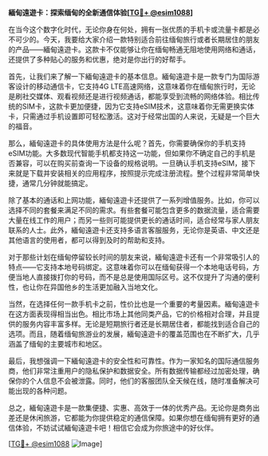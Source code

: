 **緬甸遠遊卡：探索缅甸的全新通信体验[[TG💪+ @esim1088](https://t.me/s/esim1088)]**

在当今这个数字化时代，无论你身在何处，拥有一张优质的手机卡或流量卡都是必不可少的。今天，我要给大家介绍一款特别适合前往缅甸旅行或者长期居住的朋友的产品——緬甸遠遊卡。这款卡不仅能够让你在缅甸畅通无阻地使用网络和通话，还提供了多种贴心的服务和优惠，绝对是你出行的好帮手。

首先，让我们来了解一下緬甸遠遊卡的基本信息。緬甸遠遊卡是一款专门为国际游客设计的移动通信卡，它支持4G LTE高速网络，这意味着你在缅甸旅行时，无论是刷社交媒体、观看视频还是进行视频通话，都能享受到流畅的网络体验。相比传统的SIM卡，这款卡更加便捷，因为它支持eSIM技术，这意味着你无需更换实体卡，只需通过手机设置即可轻松激活。这对于经常出国的人来说，无疑是一个巨大的福音。

那么，緬甸遠遊卡的具体使用方法是什么呢？首先，你需要确保你的手机支持eSIM功能。大多数现代智能手机都支持这一功能，但如果你不确定自己的手机是否兼容，可以在购买前查询一下设备的规格说明。一旦确认手机支持eSIM，接下来就是下载并安装相关的应用程序，按照提示完成注册流程。整个过程非常简单快捷，通常几分钟就能搞定。

除了基本的通话和上网功能，緬甸遠遊卡还提供了一系列增值服务。比如，你可以选择不同的套餐来满足不同的需求。有些套餐可能包含更多的数据流量，适合需要大量在线工作的用户；而另一些则可能提供更长的通话时间，适合经常与家人朋友联系的人士。此外，緬甸遠遊卡还支持多语言客服服务，无论你是英语、中文还是其他语言的使用者，都可以得到及时的帮助和支持。

对于那些计划在缅甸停留较长时间的朋友来说，緬甸遠遊卡还有一个非常吸引人的特点——它支持本地号码绑定。这意味着你可以在缅甸获得一个本地电话号码，方便当地人直接拨打你的号码，而不是总是使用国际区号。这不仅提升了沟通的便利性，也让你在异国他乡的生活更加融入当地文化。

当然，在选择任何一款手机卡之前，性价比也是一个重要的考量因素。緬甸遠遊卡在这方面表现得相当出色。相比市场上其他同类产品，它的价格相对合理，并且提供的服务内容丰富多样。无论是短期旅行者还是长期居住者，都能找到适合自己的选项。而且，随着缅甸旅游业的发展，緬甸遠遊卡的覆盖范围也在不断扩大，几乎涵盖了缅甸的主要城市和地区。

最后，我想强调一下緬甸遠遊卡的安全性和可靠性。作为一家知名的国际通信服务商，他们非常注重用户的隐私保护和数据安全。所有数据传输都经过加密处理，确保你的个人信息不会被泄露。同时，他们的客服团队全天候在线，随时准备解决可能出现的各种问题。

总之，緬甸遠遊卡是一款集便捷、实惠、高效于一体的优秀产品。无论你是商务出差还是休闲旅游，它都能为你提供稳定的通信保障。如果你想在缅甸拥有更好的通信体验，不妨试试緬甸遠遊卡吧！相信它会成为你旅途中的好伙伴。

[[TG💪+ @esim1088](https://t.me/s/esim1088) ![Image](https://i.postimg.cc/4NQfJmqS/Snipaste-2025-05-13-00-14-12.png)]